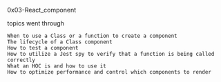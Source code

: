 0x03-React_component

topics went through 


    When to use a Class or a function to create a component
    The lifecycle of a Class component
    How to test a component
    How to utilize a Jest spy to verify that a function is being called correctly
    What an HOC is and how to use it
    How to optimize performance and control which components to render


